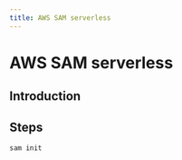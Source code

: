 ```yaml
---
title: AWS SAM serverless
---
```


# AWS SAM serverless

## Introduction
## Steps
```
sam init
```

